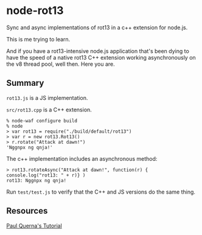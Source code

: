 node-rot13
==========

Sync and async implementations of rot13 in a c++ extension for node.js.

This is me trying to learn.

And if you have a rot13-intensive node.js application that's been dying to have
the speed of a native rot13 C++ extension working asynchronously on the v8
thread pool, well then.  Here you are.

Summary
-------

`rot13.js` is a JS implementation.

`src/rot13.cpp` is a C++ extension.

    % node-waf configure build
    % node
    > var rot13 = require("./build/default/rot13")
    > var r = new rot13.Rot13()
    > r.rotate("Attack at dawn!")
    'Nggnpx ng qnja!'

The c++ implementation includes an asynchronous method:

    > rot13.rotateAsync("Attack at dawn!", function(r) { console.log("rot13: " + r)} )
    rot13: Nggnpx ng qnja!

Run `test/test.js` to verify that the C++ and JS versions do the same thing.

Resources
---------

[Paul Querna's Tutorial](https://www.cloudkick.com/blog/2010/aug/23/writing-nodejs-native-extensions/)

